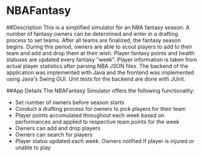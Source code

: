 # NBAFantasy

##Description
This is a simplified simulator for an NBA fantasy season. A number of fantasy owners can be determined and enter in a drafting process to set teams. After all teams are finalized, the fantasy season begins. During this period, owners are able to scout players to add to their team and add and drop them at their wish. Player fantasy points and health statuses are updated every fantasy "week". Player information is taken from actual player statistics after parsing NBA JSON files. The backend of the application was implemented with Java and the frontend was implemented using Java's Swing GUI. Unit tests for the backend are done with JUnit.

##App Details
The NBAFantasy Simulator offers the following functionality:
* Set number of owners before season starts
* Conduct a drafting process for owners to pick players for their team
* Player points accumulated throughout each week based on performances and applied to respective team points for the week
* Owners can add and drop players
* Owners can search for players
* Player status updated each week. Owners notified if player is injured or unable to play
